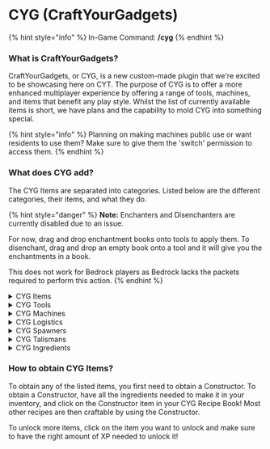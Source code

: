 # CYG (CraftYourGadgets)

{% hint style="info" %}
In-Game Command: **/cyg**
{% endhint %}

### **What is CraftYourGadgets?**

CraftYourGadgets, or CYG, is a new custom-made plugin that we're excited to be showcasing here on CYT. The purpose of CYG is to offer a more enhanced multiplayer experience by offering a range of tools, machines, and items that benefit any play style. Whilst the list of currently available items is short, we have plans and the capability to mold CYG into something special.

{% hint style="info" %}
Planning on making machines public use or want residents to use them? Make sure to give them the 'switch' permission to access them.
{% endhint %}

### What does CYG add?

The CYG Items are separated into categories. Listed below are the different categories, their items, and what they do.

{% hint style="danger" %}
**Note:** Enchanters and Disenchanters are currently disabled due to an issue.

For now, drag and drop enchantment books onto tools to apply them. To disenchant, drag and drop an empty book onto a tool and it will give you the enchantments in a book.

This does not work for Bedrock players as Bedrock lacks the packets required to perform this action.
{% endhint %}

<details>

<summary>CYG Items</summary>

* **Basic Gadgets**
  * **Infused Magnet** - Draw in items that are within a 10-block radius
  * **Tape Measure** - Set an anchor point and click elsewhere to check the distance
  * **Wind Staff** - Right-click to launch yourself in the direction you are looking. Uses hunger.
  * **Portable Crafter/Ender Chest/Dust Bin** - Right-click to open these in your inventory via an item.
* **Advanced Gadgets**
  * **Lava Sponge** - A reusable sponge that removes lava within 5 blocks.
  * **Holographic Display** - Ability to create and modify a holographic text line.
  * **Table Saw** - A machine that turns 1x log into 8x planks
  * **Speedy Furnace** - An enhanced furnace that works at a 1.5x speed
  * **Speedier Furnace** - An enhanced furnace that works at a 3x speed
* **Misc. Items**
  * **V10 Tag** - A tag that symbolises your involvement of V10.
  * **Magic Zombie Pills** - Use these to cure Zombie Villagers faster and more efficiently.
  * **Golden Lasso** - Used to capture mobs and replace them.
  * **Biome Changer** - Used to change the biome of a chunk.
  * [**Skin Remover**](../../cyt-survival/content/skins.md) - An item that is used to remove a Skin from an item.
  * **Soul Binder** - Used in an Auto Enchanter with any tool/armour to make it Soulbound (stays on the player after death). _COMING SOON_

</details>

<details>

<summary>CYG Tools</summary>

* **Explosive Tools**
  * **Explosive Pickaxe** - Mines a 3x3 area
  * **Explosive Shovel** - Digs a 3x3 area
  * **Explosive Farming Hoe** - Breaks a 3x3x1 area of crops
  * **Upgraded Explosive Pickaxe** - Breaks a 5x5 area of blocks
  * **Upgraded Explosive Shovel** - Digs a 5x5 area of blocks
* **Ability Tools**
  * **Multitool** - A pickaxe, axe, and shovel all in one tool.
  * **Vein Miner Pickaxe** - Mines a vein of ore at once
  * **Lumber Axe** - Chops down a whole tree at once
  * **Sword of Beheading** - Chance to drop a player's head when they're killed with it

</details>

<details>

<summary>CYG Machines</summary>

* **Constructor** A piece of machinery with a 3x3 crafting grid used to craft various CYG items & machines.
* **Dye Extractor** - Extracts dye from a dyed item into a bottle
* **Dye Bottler** - Bottles dye to create a more potent and efficient version to use in an applier
* **Dye Applier** - Applies bottled dye onto an item with increased efficiency
* **Producer** - Use this to automatically produce desired items
* **Growth Cell** - Use this to automatically grow desired items and crops
* **Concrete Factory -** Converts concrete powder into concrete
* **Auto Enchanter** - Combines enchanted books onto tools/armour.
* **Auto Disenchanter** - Removes enchants from tools/armour.
* **Compactor** - Compacts items into larger clumps
* **Crusher** - Use this to automatically crush items into other items
* **Auto Drier** - Dries a range of items.
* **Refinery** - Refines ingots and fragments

Most Machines require fuel to operate. You can insert fuel manually by right-clicking on the machine with the fuel in your hand. You can check how much fuel is in your machine by looking at the red bar on the left side of the machine GUI. Machines have a maximum fuel capacity of 100 units

Each fuel item provides a different amount of fuel to the machine.

* **Planks** - 0.03
* **Block of Bamboo** - 0.06
* **Stripped Logs** - 0.12
* **Logs** - 0.15
* **Coal** - 0.25
* **Charcoal** - 0.25
* **Blaze Rod** - 0.5
* **Lava Bucket** - 1.5
* **Coal Block** - 2.25
* **Nether Star** - 95.0

</details>

<details>

<summary>CYG Logistics</summary>

**For more information on Logistics and how to use it, click** [**here**](logistics-cyg.md)

* **Storage**
  * **Big Barrel** - Stores 256 stacks of a singular item
  * **Large Barrel** - Stores 512 stacks of a singular item
  * **Deep Storage Unit** - Stores 16384 stacks of a singular item
* **Nodes**
  * **Input Node -** The starting building block of any node network. Allows the extraction of items from nearby containers at the rate of Stack/5s whilst conforming to given filters. (must be placed adjacent to an input container (Chests, Barrels, Furnaces, CYG Barrels, CYG Machines, Spawners)
  * **Output Spawner Node** - A modified version of the Output Fuel Node which allows the fuelling of spawners. (Only for applicable containers such as CYG Spawners).
  * **Output Fuel Node** - A modified version of the Content Node which allows the output of items into fuel-specific slots. (Only for applicable containers such as Furnaces, Smokers, CYG Machines, and Blast Furnaces).
  * **Output Content Node** - The final link for a node network to function. Outputs items into nearby containers, while conforming to given filters, and priorities. (Only for applicable containers such as Chests, Barrels, CYG Machines, and CYG Barrels).
  * **Connector Node -** The connector for node networks, connecting input nodes to output nodes. (Requires to be within a range of 5 blocks in any direction of an Input/Output Node to guarantee a successful link).

</details>

<details>

<summary>CYG Spawners</summary>

* **Spawners**
  * **Blaze Spawner**
  * **Zombie Spawner**
  * **Skeleton Spawner**
  * **Spider Spawner**
  * **Cave Spider Spawner**
  * **Magma Cube Spawner**
  * **Silverfish Spawner**
* **Fuel**
  * **Artificial Essence** - Can fuel any CYG Spawner.
  * **Mob Essence** - Obtained by killing the respective mob of the essence. Can only fuel CYG Spawners of the same mob type.
  * **Enhanced Mob Essence** - Obtained through crafting in a constructor. Can only fuel CYG Spawners of the same mob type.
  * **Fused Essence** - Can completely fuel any CYG Spawner.

</details>

<details>

<summary>CYG Talismans</summary>

There are two tiers of Talisman. Tier II Talismans are crafted using two Teir I Talismans and a Talisman Core. Talismans must be in the player's inventory for the effects to activate.

* **Miner Talisman** - 10%/20% chance to double drops from ores.
* **Farmer Talisman** - 10%/20% chance to double drops from crops.
* **Woodcutter Talisman** - 10%/20% chance to double drops from logs.
* **Hunter Talisman** - 10%/20% chance to double drops from mobs.
* **Wise Talisman** - 10%/20% chance to double xp.
* **Smelter Talisman** - 10%/20% chance to automatically smelt blocks.
* **Overworld Talisman** - Take 5%/10% less damage from Overworld Mobs.
* **Nether Talisman** - Take 5%/10% less damage from Nether Mobs.
* **End Talisman** - Take 5%/10% less damage from End Mobs.
* **Haste Talisman** - Permanent Haste I/II.
* **Speed Talisman** - Permanent Speed I/II.
* **Jump Talisman** - Permanent Jump Boost I/II.

</details>

<details>

<summary>CYG Ingredients</summary>

* **Gatherables**
  * **Silicon Fragment** - Found from digging Sand and Red Sand.
  * **Rubber Fragment** - Found from chopping down Wood.
  * **Ancient Coin Fragment** - Found from digging Dirt, Sand, Soul Sand, Gravel, etc.
* **Components**
  * **Refined Silicon** - Obtianed using a Refinery and 3x Silicon Fragments.
  * **Gold Plated Silicon** - Obtained using a Refinery, 4x Refined Silicon, and 8x Gold Ingots.
  * **Refined Rubber** - Obtained using a Refinery and 3x Rubber Fragments.
  * **Reinforced Rubber** - Obtained using a Compactor, 4x Refined Rubber, and 2x Netherite Ingots.
  * **Copper Winding** - Obtained using a Compactor and 4x Copper Plating.
  * **Copper Plating** - Obtained using a Compactor and 6x Copper Ingots.
  * **Iron Plating** - Obtained using a Compactor and 6x Iron Ingots.
  * **Electrical Shard** - Crafted in a Constructor.
  * **Power Shard** - Crafted in a Constructor.
  * **Ancient Coin** - Crafted in a Constructor. Used at /warp wizard to upgrade books past their max vanilla values.

</details>

### **How to obtain CYG Items?**

To obtain any of the listed items, you first need to obtain a Constructor. To obtain a Constructor, have all the ingredients needed to make it in your inventory, and click on the Constructor item in your CYG Recipe Book! Most other recipes are then craftable by using the Constructor.

To unlock more items, click on the item you want to unlock and make sure to have the right amount of XP needed to unlock it!
